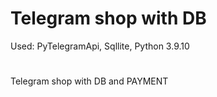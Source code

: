 # Telegram shop with DB
Used: PyTelegramApi, Sqllite, Python 3.9.10
#
Telegram shop with DB and PAYMENT
